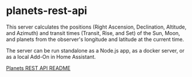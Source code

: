# planets-rest-api
This server calculates the positions (Right Ascension, Declination, Altitude, and Azimuth) and transit times (Transit, Rise, and Set) of the Sun, Moon, and planets from the observer's longitude and latitude at the current time.

The server can be run standalone as a Node.js app, as a docker server, or as a local Add-On in Home Assistant.

[Planets REST API README](./planets-rest-api.md)
